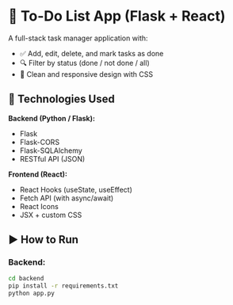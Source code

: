 # 📝 To-Do List App (Flask + React)

A full-stack task manager application with:

- ✅ Add, edit, delete, and mark tasks as done
- 🔍 Filter by status (done / not done / all)
- 🎨 Clean and responsive design with CSS

## 🔧 Technologies Used

**Backend (Python / Flask):**
- Flask
- Flask-CORS
- Flask-SQLAlchemy
- RESTful API (JSON)

**Frontend (React):**
- React Hooks (useState, useEffect)
- Fetch API (with async/await)
- React Icons
- JSX + custom CSS

## ▶️ How to Run

### Backend:
```bash
cd backend
pip install -r requirements.txt
python app.py
